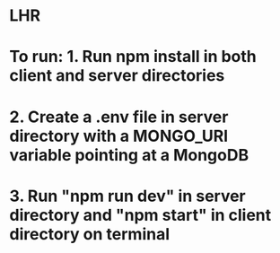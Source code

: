 # LHR

# To run: 1. Run npm install in both client and server directories
#         2. Create a .env file in server directory with a MONGO_URI variable pointing at a MongoDB 
#         3. Run "npm run dev" in server directory and "npm start" in client directory on terminal
